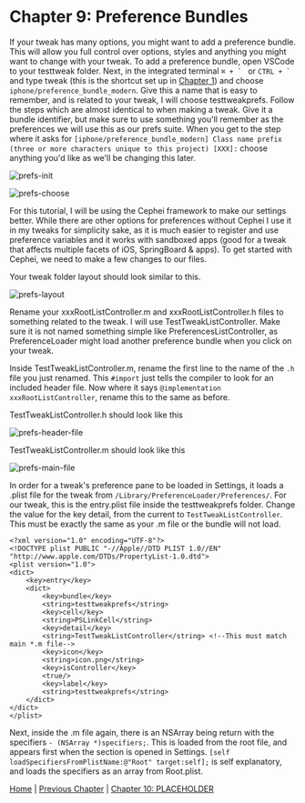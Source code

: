 # Chapter 9: Preference Bundles

If your tweak has many options, you might want to add a preference bundle. This will allow you full control over options, styles and anything you might want to change with your tweak. To add a preference bundle, open VSCode to your testtweak folder. Next, in the integrated terminal ```⌘ + ` ``` or ```CTRL + ` ``` and type tweak (this is the shortcut set up in [Chapter 1](https://github.com/MTACS/TweakGuide/blob/master/chapters/1.md)) and choose ```iphone/preference_bundle_modern```. Give this a name that is easy to remember, and is related to your tweak, I will choose testtweakprefs. Follow the steps which are almost identical to when making a tweak. Give it a bundle identifier, but make sure to use something you'll remember as the preferences we will use this as our prefs suite. When you get to the step where it asks for ```[iphone/preference_bundle_modern] Class name prefix (three or more characters unique to this project) [XXX]:``` choose anything you'd like as we'll be changing this later.

![prefs-init](https://github.com/MTACS/TweakGuide/blob/master/images/prefs-init.png)

![prefs-choose](https://github.com/MTACS/TweakGuide/blob/master/images/prefs-choose.png)

For this tutorial, I will be using the Cephei framework to make our settings better. While there are other options for preferences without Cephei I use it in my tweaks for simplicity sake, as it is much easier to register and use preference variables and it works with sandboxed apps (good for a tweak that affects multiple facets of iOS, SpringBoard & apps). To get started with Cephei, we need to make a few changes to our files. 

Your tweak folder layout should look similar to this.

![prefs-layout](https://github.com/MTACS/TweakGuide/blob/master/images/prefs-layout.png)

Rename your xxxRootListController.m and xxxRootListController.h files to something related to the tweak. I will use TestTweakListController. Make sure it is not named something simple like PreferencesListController, as PreferenceLoader might load another preference bundle when you click on your tweak. 

Inside TestTweakListController.m, rename the first line to the name of the ```.h``` file you just renamed. This ```#import``` just tells the compiler to look for an included header file. Now where it says ```@implementation xxxRootListController```, rename this to the same as before. 

TestTweakListController.h should look like this

![prefs-header-file](https://github.com/MTACS/TweakGuide/blob/master/images/prefs-header-file.png)

TestTweakListController.m should look like this

![prefs-main-file](https://github.com/MTACS/TweakGuide/blob/master/images/prefs-main-file.png)

In order for a tweak's preference pane to be loaded in Settings, it loads a .plist file for the tweak from ```/Library/PreferenceLoader/Preferences/```. For our tweak, this is the entry.plist file inside the testtweakprefs folder. Change the value for the key detail, from the current to ```TestTweakListController```. This must be exactly the same as your .m file or the bundle will not load.

```property-list
<?xml version="1.0" encoding="UTF-8"?>
<!DOCTYPE plist PUBLIC "-//Apple//DTD PLIST 1.0//EN" "http://www.apple.com/DTDs/PropertyList-1.0.dtd">
<plist version="1.0">
<dict>
	<key>entry</key>
	<dict>
		<key>bundle</key>
		<string>testtweakprefs</string>
		<key>cell</key>
		<string>PSLinkCell</string>
		<key>detail</key>
		<string>TestTweakListController</string> <!--This must match main *.m file-->
		<key>icon</key>
		<string>icon.png</string>
		<key>isController</key>
		<true/>
		<key>label</key>
		<string>testtweakprefs</string>
	</dict>
</dict>
</plist>
```

Next, inside the .m file again, there is an NSArray being return with the specifiers ```- (NSArray *)specifiers;```. This is loaded from the root file, and appears first when the section is opened in Settings. ```[self loadSpecifiersFromPlistName:@"Root" target:self];``` is self explanatory, and loads the specifiers as an array from Root.plist.

[Home](https://github.com/MTACS/TweakGuide/blob/master/README.md) | [Previous Chapter](https://github.com/MTACS/TweakGuide/blob/master/chapters/8.md) | [Chapter 10: PLACEHOLDER](https://github.com/MTACS/TweakGuide/blob/master/chapters/10.md)
